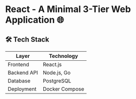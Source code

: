 # React  - A Minimal 3-Tier Web Application 🌐


## 🛠️ Tech Stack
| Layer       | Technology       |
|-------------|------------------|
| Frontend    | React.js         |
| Backend API | Node.js, Go      |
| Database    | PostgreSQL       |
| Deployment  | Docker Compose   |


